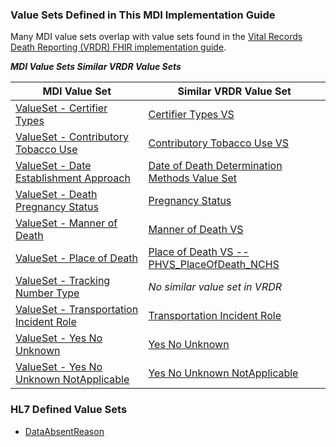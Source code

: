 ### Value Sets Defined in This MDI Implementation Guide
Many MDI value sets overlap with value sets found in the [Vital Records Death Reporting (VRDR) FHIR implementation guide](http://hl7.org/fhir/us/vrdr/). 

***MDI Value Sets Similar VRDR Value Sets***


| MDI Value Set | Similar VRDR Value Set |
| -------- | -------- |
| [ValueSet - Certifier Types](https://hl7.org/fhir/us/mdi/STU1.1/ValueSet/ValueSet-ValueSet-certifier-types.html)     | [Certifier Types VS](http://hl7.org/fhir/us/vrdr/ValueSet/vrdr-certifier-types-vs)    |
| [ValueSet - Contributory Tobacco Use](http://hl7.org/fhir/us/mdi/STU1.1/ValueSet/ValueSet-ValueSet-contributory-tobacco-use.html)     | [Contributory Tobacco Use VS](http://hl7.org/fhir/us/vrdr/ValueSet/vrdr-contributory-tobacco-use-vs)     |
| [ValueSet - Date Establishment Approach](http://hl7.org/fhir/us/mdi/STU1.1/ValueSet/ValueSet-ValueSet-date-establishment-approach.html)     | [Date of Death Determination Methods Value Set](http://hl7.org/fhir/us/vrdr/ValueSet/vrdr-date-of-death-determination-methods-vs)     |
| [ValueSet - Death Pregnancy Status](http://hl7.org/fhir/us/mdi/STU1.1/ValueSet/ValueSet-ValueSet-death-pregnancy-status.html)     | [Pregnancy Status](http://hl7.org/fhir/us/vrdr/ValueSet/vrdr-pregnancy-status-vs)     |
| [ValueSet - Manner of Death](http://hl7.org/fhir/us/mdi/STU1.1/ValueSet/ValueSet-ValueSet-manner-of-death.html)     | [Manner of Death VS ](http://hl7.org/fhir/us/vrdr/ValueSet/vrdr-manner-of-death-vs)    |
| [ValueSet - Place of Death](http://hl7.org/fhir/us/mdi/STU1.1/ValueSet/ValueSet-ValueSet-place-of-death.html)     | [Place of Death VS -- PHVS_PlaceOfDeath_NCHS](http://hl7.org/fhir/us/vrdr/ValueSet/vrdr-place-of-death-vs)     |
| [ValueSet - Tracking Number Type](http://hl7.org/fhir/us/mdi/STU1.1/ValueSet/ValueSet-ValueSet-tracking-number-type.html)     | *No similar value set in VRDR*    |
| [ValueSet - Transportation Incident Role](http://hl7.org/fhir/us/mdi/STU1.1/ValueSet/ValueSet-ValueSet-transportation-incident-role.html)     | [Transportation Incident Role](http://hl7.org/fhir/us/vrdr/ValueSet/vrdr-transportation-incident-role-vs)     |
| [ValueSet - Yes No Unknown](http://hl7.org/fhir/us/mdi/STU1.1/ValueSet/ValueSet-ValueSet-yes-no-unknown.html)     | [Yes No Unknown](http://hl7.org/fhir/us/vrdr/ValueSet/vrdr-yes-no-unknown-vs)     |
| [ValueSet - Yes No Unknown NotApplicable](http://hl7.org/fhir/us/mdi/STU1.1/ValueSet/ValueSet-ValueSet-yes-no-unknown-not-applicable.html)     | [Yes No Unknown NotApplicable](http://hl7.org/fhir/us/vrdr/ValueSet/vrdr-yes-no-unknown-not-applicable-vs)     |


### HL7 Defined Value Sets
* [DataAbsentReason](http://hl7.org/fhir/R4/valueset-data-absent-reason.html)